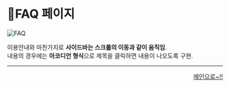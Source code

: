 # 📌FAQ 페이지

![FAQ](https://user-images.githubusercontent.com/88878686/180646975-2458d996-15fe-43f3-a613-e79b191df866.png)   

이용안내와 마찬가지로 **사이드바는 스크롤의 이동과 같이 움직임**.   
내용의 경우에는 **아코디언 형식**으로 제목을 클릭하면 내용이 나오도록 구현.   

***
<div align="right">   
  
[메인으로~!!](https://github.com/Runu09/finalproject/blob/main/%EA%B5%AC%ED%98%84%EC%84%A4%EB%AA%85/%ED%9A%8C%EC%9B%90%EB%A9%94%EC%9D%B8.md)   

</div>
